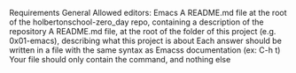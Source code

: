 Requirements
General
Allowed editors: Emacs
A README.md file at the root of the holbertonschool-zero_day repo, containing a description of the repository
A README.md file, at the root of the folder of this project (e.g. 0x01-emacs), describing what this project is about
Each answer should be written in a file with the same syntax as Emacss documentation (ex: C-h t)
Your file should only contain the command, and nothing else